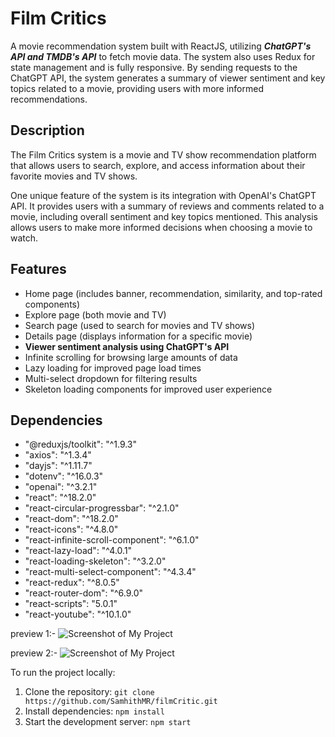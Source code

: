 # Film Critics

A movie recommendation system built with ReactJS, utilizing ***ChatGPT's API and TMDB's API***  to fetch movie data. The system also uses Redux for state management and is fully responsive. By sending requests to the ChatGPT API, the system generates a summary of viewer sentiment and key topics related to a movie, providing users with more informed recommendations.




## Description

The Film Critics system is a movie and TV show recommendation platform that allows users to search, explore, and access information about their favorite movies and TV shows.

One unique feature of the system is its integration with OpenAI's ChatGPT API. It provides users with a summary of reviews and comments related to a movie, including overall sentiment and key topics mentioned. This analysis allows users to make more informed decisions when choosing a movie to watch.

## Features

- Home page (includes banner, recommendation, similarity, and top-rated components)
- Explore page (both movie and TV)
- Search page (used to search for movies and TV shows)
- Details page (displays information for a specific movie)
- **Viewer sentiment analysis using ChatGPT's API**
- Infinite scrolling for browsing large amounts of data
- Lazy loading for improved page load times
- Multi-select dropdown for filtering results
- Skeleton loading components for improved user experience


## Dependencies

- "@reduxjs/toolkit": "^1.9.3"
- "axios": "^1.3.4"
- "dayjs": "^1.11.7"
- "dotenv": "^16.0.3"
- "openai": "^3.2.1"
- "react": "^18.2.0"
- "react-circular-progressbar": "^2.1.0"
- "react-dom": "^18.2.0"
- "react-icons": "^4.8.0"
- "react-infinite-scroll-component": "^6.1.0"
- "react-lazy-load": "^4.0.1"
- "react-loading-skeleton": "^3.2.0"
- "react-multi-select-component": "^4.3.4"
- "react-redux": "^8.0.5"
- "react-router-dom": "^6.9.0"
- "react-scripts": "5.0.1"
- "react-youtube": "^10.1.0"

preview 1:-
![Screenshot of My Project](./src/assets/longScreenShot.png)


preview 2:-
![Screenshot of My Project](./src/assets/longScreenShot2.png)


To run the project locally:

1. Clone the repository: `git clone https://github.com/SamhithMR/filmCritic.git`
2. Install dependencies: `npm install`
3. Start the development server: `npm start`
